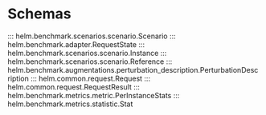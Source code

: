 <style>
div.doc-function {
    display: none;
}
</style>

# Schemas

::: helm.benchmark.scenarios.scenario.Scenario
::: helm.benchmark.adapter.RequestState
::: helm.benchmark.scenarios.scenario.Instance
::: helm.benchmark.scenarios.scenario.Reference
::: helm.benchmark.augmentations.perturbation_description.PerturbationDescription
::: helm.common.request.Request
::: helm.common.request.RequestResult
::: helm.benchmark.metrics.metric.PerInstanceStats
::: helm.benchmark.metrics.statistic.Stat
